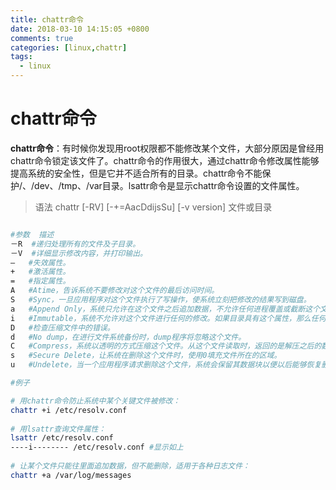```yaml
---
title: chattr命令
date: 2018-03-10 14:15:05 +0800
comments: true
categories: [linux,chattr]
tags:
  - linux
---
```

# chattr命令

**chattr命令**：有时候你发现用root权限都不能修改某个文件，大部分原因是曾经用chattr命令锁定该文件了。chattr命令的作用很大，通过chattr命令修改属性能够提高系统的安全性，但是它并不适合所有的目录。chattr命令不能保护/、/dev、/tmp、/var目录。lsattr命令是显示chattr命令设置的文件属性。

>语法 chattr [-RV] [-+=AacDdijsSu] [-v version] 文件或目录

```bash

#参数  描述
－R  #递归处理所有的文件及子目录。
－V  #详细显示修改内容，并打印输出。
–   #失效属性。
+   #激活属性。
=   #指定属性。
A   #Atime，告诉系统不要修改对这个文件的最后访问时间。
S   #Sync，一旦应用程序对这个文件执行了写操作，使系统立刻把修改的结果写到磁盘。
a   #Append Only，系统只允许在这个文件之后追加数据，不允许任何进程覆盖或截断这个文件。如果目录具有这个属性，系统将只允许在这个目录下建立和修改文件，而不允许删除任何文件。
i   #Immutable，系统不允许对这个文件进行任何的修改。如果目录具有这个属性，那么任何的进程只能修改目录之下的文件，不允许建立和删除文件。
D   #检查压缩文件中的错误。
d   #No dump，在进行文件系统备份时，dump程序将忽略这个文件。
C   #Compress，系统以透明的方式压缩这个文件。从这个文件读取时，返回的是解压之后的数据；而向这个文件中写入数据时，数据首先被压缩之后才写入磁盘。
s   #Secure Delete，让系统在删除这个文件时，使用0填充文件所在的区域。
u   #Undelete，当一个应用程序请求删除这个文件，系统会保留其数据块以便以后能够恢复删除这个文件。

#例子

# 用chattr命令防止系统中某个关键文件被修改：
chattr +i /etc/resolv.conf
  
# 用lsattr查询文件属性：
lsattr /etc/resolv.conf
----i-------- /etc/resolv.conf #显示如上
  
# 让某个文件只能往里面追加数据，但不能删除，适用于各种日志文件：
chattr +a /var/log/messages
```
